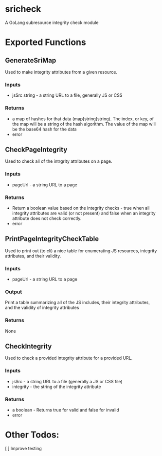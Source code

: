 # sricheck
A GoLang subresource integrity check module


# Exported Functions

## GenerateSriMap
Used to make integrity attributes from a given resource.

### Inputs
* jsSrc string - a string URL to a file, generally JS or CSS

### Returns 
* a map of hashes for that data (map[string]string). The index, or key, of the map will be a string of the hash algorithm. The value of the map will be the base64 hash for the data
* error


## CheckPageIntegrity
Used to check all of the intrgrity attributes on a page.

### Inputs
* pageUrl - a string URL to a page

### Returns
* Return a boolean value based on the integrity checks - true when all integrity attributes are valid (or not present)
and false when an integrity attribute does not check correctly.
* error

## PrintPageIntegrityCheckTable
Used to print out (to cli) a nice table for enumerating JS resources, integrity attributes, and their validity.

### Inputs
* pageUrl - a string URL to a page

### Output
Print a table summarizing all of the JS includes, their integrity attributes, and the validity of integrity attributes

### Returns
None

## CheckIntegrity
Used to check a provided integrity attribute for a provided URL.

### Inputs
* jsSrc - a string URL to a file (generally a JS or CSS file) 
* integrity - the string of the integrity attribute

### Returns
* a boolean - Returns true for valid and false for invalid
* error

# Other Todos:
[ ] Improve testing

